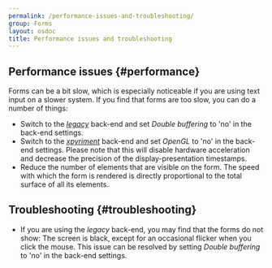 ```yaml
---
permalink: /performance-issues-and-troubleshooting/
group: Forms
layout: osdoc
title: Performance issues and troubleshooting
---
```


Performance issues {#performance}
------------------

Forms can be a bit slow, which is especially noticeable if you are using text input on a slower system. If you find that forms are too slow, you can do a number of things:

- Switch to the *[legacy][]* back-end and set *Double buffering* to 'no' in the back-end settings.
- Switch to the *[xpyriment][]* back-end and set *OpenGL* to 'no' in the back-end settings. Please note that this will disable hardware acceleration and decrease the precision of the display-presentation timestamps.
- Reduce the number of elements that are visible on the form. The speed with which the form is rendered is directly proportional to the total surface of all its elements.

Troubleshooting {#troubleshooting}
---------------

- If you are using the *legacy* back-end, you may find that the forms do not show: The screen is black, except for an occasional flicker when you click the mouse. This issue can be resolved by setting *Double buffering* to 'no' in the back-end settings.

[legacy]: /back-ends/legacy
[xpyriment]: /back-ends/xpyriment